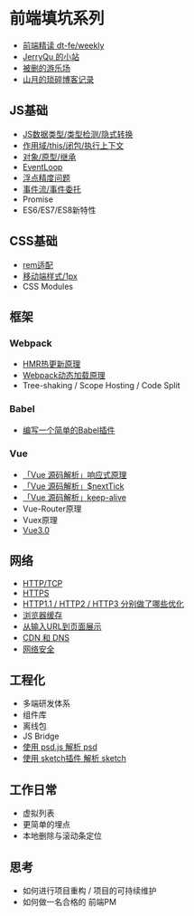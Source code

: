 # 前端填坑系列

* [前端精读 dt-fe/weekly](https://github.com/dt-fe/weekly)
* [JerryQu 的小站](https://imququ.com/)
* [被删的游乐场](https://godbasin.github.io/front-end-playground/front-end-basic/)
* [山月的琐碎博客记录](https://github.com/shfshanyue/blog)


## JS基础
* [JS数据类型/类型检测/隐式转换](https://www.yuque.com/docs/share/a9de8aff-bd85-45ac-a011-77f7fff21c64)
* [作用域/this/闭包/执行上下文](https://www.yuque.com/docs/share/1f082490-3b2d-45b9-b4a1-36d820b2a946)
* [对象/原型/继承](https://www.yuque.com/docs/share/871b1be2-865b-4fbe-aae5-cbe9f62fccb6)
* [EventLoop](https://www.yuque.com/docs/share/c7590b0a-cd0e-4cf6-90d8-c8b9db88e4d1)
* [浮点精度问题](https://www.yuque.com/docs/share/32e464b5-0e85-4ce6-ba71-7c1c95030772)
* [事件流/事件委托](https://www.yuque.com/docs/share/cce8f0a9-107d-4eb7-bee4-d82b7f4e0f84)
* Promise
* ES6/ES7/ES8新特性

## CSS基础
* [rem适配](https://www.yuque.com/docs/share/f00e1bdd-7292-4177-9171-56542b37706f)
* [移动端样式/1px](https://www.yuque.com/docs/share/4766de8c-b6f3-44af-9ad5-f272c424d370)
* CSS Modules

## 框架
### Webpack
* [HMR热更新原理](https://www.yuque.com/docs/share/f4d52885-753c-4022-9358-32941ad37c0f)
* [Webpack动态加载原理](https://www.yuque.com/docs/share/9b9d3459-0455-4acb-9542-c3143d0cd767)
* Tree-shaking / Scope Hosting / Code Split

### Babel
* [编写一个简单的Babel插件](https://www.yuque.com/docs/share/604fd54e-d87e-4c0b-90ac-00e6b35c0a92)

### Vue
* [「Vue 源码解析」响应式原理](https://www.yuque.com/docs/share/74737248-7aa3-4808-9f38-10ee5b4377a2)
* [「Vue 源码解析」$nextTick](https://www.yuque.com/docs/share/60be609c-de82-4587-a7f9-931f6b83e24e)
* [「Vue 源码解析」keep-alive](https://www.yuque.com/docs/share/a3af9fa3-45a7-4f9c-aa1f-8df43904c68d)
* Vue-Router原理
* Vuex原理
* [Vue3.0](https://www.yuque.com/docs/share/9422c5b3-128b-4386-91a2-acbe3cef1a96)

## 网络
* [HTTP/TCP](https://www.yuque.com/docs/share/755d59fb-b811-4ec5-81fb-cca6a1cc5ef0)
* [HTTPS](https://www.yuque.com/docs/share/131449a8-3979-418d-98f0-192210778590)
* [HTTP1.1 / HTTP2 / HTTP3 分别做了哪些优化](https://www.yuque.com/docs/share/168f0d19-04df-4a88-a932-8218ff6820c7)
* [浏览器缓存](https://www.yuque.com/docs/share/44218d25-6756-46bd-9872-9c0a19ef5573)
* [从输入URL到页面展示](https://www.yuque.com/docs/share/d0c111e0-0b65-4b8a-9c4c-984f94d0b5c3)
* [CDN 和 DNS](https://www.yuque.com/docs/share/1e1ed534-5773-4c37-bae6-6d715f181935)
* [网络安全](https://www.yuque.com/docs/share/707e3cdd-50bd-460b-a4d7-1674a172b04f)

## 工程化
* 多端研发体系
* 组件库
* 离线包
* JS Bridge
* [使用 psd.js 解析 psd](https://www.yuque.com/docs/share/46d740d1-e8f5-4db2-a1da-d032677b5b73)
* [使用 sketch插件 解析 sketch](https://www.yuque.com/docs/share/5b2c8ad5-1109-44fd-a726-73b65850dc79)

## 工作日常
* 虚拟列表
* 更简单的埋点
* 本地删除与滚动条定位


## 思考
* 如何进行项目重构 / 项目的可持续维护
* 如何做一名合格的 前端PM
